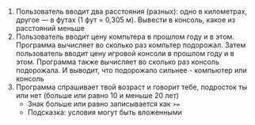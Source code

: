 1. Пользователь вводит два расстояния (разных): одно в километрах, другое — в футах (1 фут = 0,305 м). Вывести в консоль, какое из расстояний меньше
2. Пользователь вводит цену компьтера в прошлом году и в этом. Программа вычисляет во сколько раз компьтер подорожал. Затем пользователь вводит цену игровой консоли в прошлом году и в этом. Программа также вычисляет во сколько раз консоль подорожала. И выводит, что подорожало сильнее - компьютер или консоль
3. Программа спрашивает твой возраст и говорит тебе, подросток ты или нет (больше или равно 10 и меньше 20 лет)
   - Знак больше или равно записывается как `>=`
   - Подсказка: условия могут быть вложенными